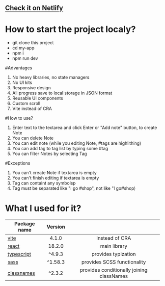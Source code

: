 ## [Check it on Netlify](https://admirable-cannoli-89ae84.netlify.app/)

# How to start the project localy?
- git clone this project
- cd my-app
- npm i
- npm run dev

#Advantages
1) No heavy libraries, no state managers
2) No UI kits
3) Responsive design
4) All progress save to local storage in JSON format
5) Reusable UI components
6) Custom scroll
7) Vite instead of CRA

#How to use?
1) Enter text to the textarea and click Enter or "Add note" button, to create Note
2) You can delete Note
3) You can edit note (while you editing Note, #tags are highlithing)
4) You can add tag to tag list by typing some #tag
4) You can filter Notes by selecting Tag


#Exceptions
1) You can't create Note if textarea is empty
2) You can't finish editing if textarea is empty
3) Tag can containt any symbolsp
4) Tag must be separated like "I go #shop", not like "I go#shop)

# What I used for it?
| Package name                                                                                        | Version  |                                                | 
| ----------------------------------------------------------------------------------------------------|:--------:|:----------------------------------------------:|
|[vite](https://vitejs.dev/guide/)                                                                    | 4.1.0    | instead of CRA                                 |
|[react](https://www.npmjs.com/package/react)                                                         | 18.2.0   | main library                                   | 
|[typescript](https://www.typescriptlang.org/docs/)                                                   | ^4.9.3   | provides typization                            | 
|[sass](https://www.npmjs.com/package/sass)                                                           | ^1.58.3  | provides SCSS functionality                    |
|[classnames](https://www.npmjs.com/package/classnames)                                               | ^2.3.2   | provides  conditionally joining classNames     |

